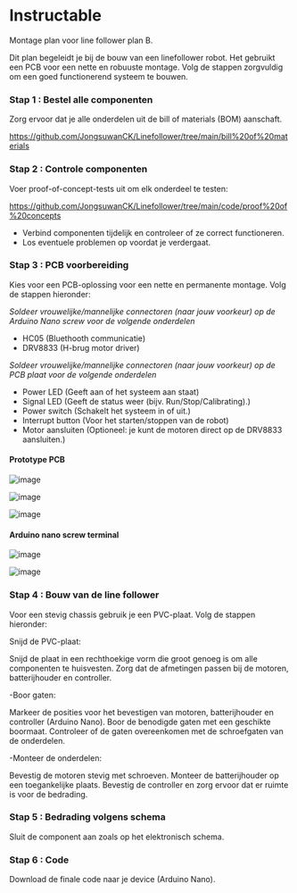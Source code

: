 # Instructable

Montage plan voor line follower plan B.

Dit plan begeleidt je bij de bouw van een linefollower robot. Het gebruikt een PCB voor een nette en robuuste montage. Volg de stappen zorgvuldig om een goed functionerend systeem te bouwen.

### Stap 1 : Bestel alle componenten

Zorg ervoor dat je alle onderdelen uit de bill of materials (BOM) aanschaft.

https://github.com/JongsuwanCK/Linefollower/tree/main/bill%20of%20materials

### Stap 2 : Controle componenten

Voer proof-of-concept-tests uit om elk onderdeel te testen:

https://github.com/JongsuwanCK/Linefollower/tree/main/code/proof%20of%20concepts

* Verbind componenten tijdelijk en controleer of ze correct functioneren.
* Los eventuele problemen op voordat je verdergaat.

### Stap 3 : PCB voorbereiding

Kies voor een PCB-oplossing voor een nette en permanente montage. Volg de stappen hieronder:

*Soldeer vrouwelijke/mannelijke connectoren (naar jouw voorkeur) op de Arduino Nano screw voor de volgende onderdelen*
- HC05 (Bluethooth communicatie)
- DRV8833 (H-brug motor driver)

*Soldeer  vrouwelijke/mannelijke connectoren (naar jouw voorkeur) op de PCB plaat voor de volgende onderdelen*
- Power LED (Geeft aan of het systeem aan staat)
- Signal LED (Geeft de status weer (bijv. Run/Stop/Calibrating).)
- Power switch (Schakelt het systeem in of uit.)
- Interrupt button (Voor het starten/stoppen van de robot)
- Motor aansluiten (Optioneel: je kunt de motoren direct op de DRV8833 aansluiten.)

#### Prototype PCB
![image](https://github.com/user-attachments/assets/135539e1-9cce-4a57-a907-c6fafda5c847)


![image](https://github.com/user-attachments/assets/d0207764-e1f5-4d56-ba7e-5dffd97f70c5)

![image](https://github.com/user-attachments/assets/4c13a013-9df3-428c-8c48-38c2cc964e31)

#### Arduino nano screw terminal
![image](https://github.com/user-attachments/assets/fdfb9a1a-8de1-44ea-843e-780993983630)

![image](https://github.com/user-attachments/assets/765180ae-e483-4cb9-af57-899a7f809782)


### Stap 4 : Bouw van de line follower

Voor een stevig chassis gebruik je een PVC-plaat. Volg de stappen hieronder:

Snijd de PVC-plaat:

Snijd de plaat in een rechthoekige vorm die groot genoeg is om alle componenten te huisvesten. Zorg dat de afmetingen passen bij de motoren, batterijhouder en controller.

-Boor gaten:

Markeer de posities voor het bevestigen van motoren, batterijhouder en controller (Arduino Nano).
Boor de benodigde gaten met een geschikte boormaat.
Controleer of de gaten overeenkomen met de schroefgaten van de onderdelen.

-Monteer de onderdelen:

Bevestig de motoren stevig met schroeven.
Monteer de batterijhouder op een toegankelijke plaats.
Bevestig de controller en zorg ervoor dat er ruimte is voor de bedrading.


### Stap 5 : Bedrading volgens schema

Sluit de component aan zoals op het elektronisch schema.

### Stap 6 : Code

Download de finale code naar je device (Arduino Nano).


